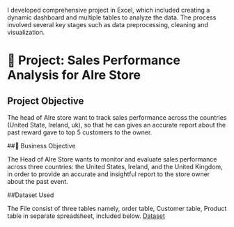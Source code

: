 I developed comprehensive project in Excel, which included creating a dynamic dashboard and multiple tables to analyze the data. The process involved several key stages such as data preprocessing, cleaning and visualization.

# 🛒 Project: Sales Performance Analysis for Alre Store


## Project Objective
The head of Alre store want to track sales performance across the countries (United State, Ireland, uk), so that he can gives an accurate report about the past reward gave to top 5 customers to the owner.

##📌 Business Objective


The Head of Alre Store wants to monitor and evaluate sales performance across three countries: the United States, Ireland, and the United Kingdom, in order to provide an accurate and insightful report to the store owner about the past event.


##Dataset Used

The File consist of three tables namely, order table, Customer table, Product table in separate spreadsheet, included below.
<a href=""> Dataset</a>
